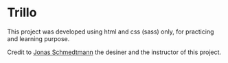 <h1>Trillo</h1>

<p>This project was developed using html and css (sass) only, for practicing and learning purpose.</p>
<p>Credit to <a href="https://twitter.com/jonasschmedtman">Jonas Schmedtmann</a> the desiner and the instructor of this project.</p>
